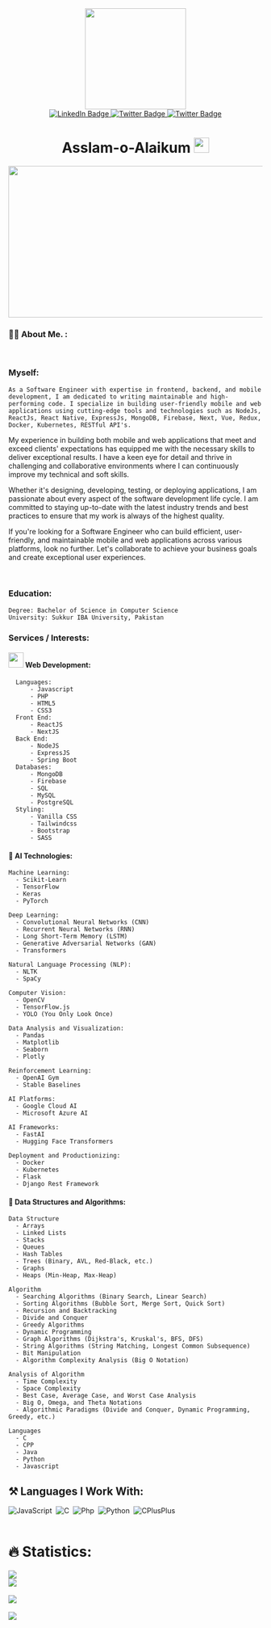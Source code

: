 
<div id="header" align="center">
  <img src="https://media3.giphy.com/media/igRW3jH2LcCVzMqi5F/giphy.gif" height="auto" width="200px"/>
</div>

<div align="center">
  <img src="https://komarev.com/ghpvc/?username=usamaBIftikhar&style=flat-square&color=blue" alt=""/>
</div>

<div id="badges" align="center">
  <a href="https://www.linkedin.com/in/usamabiniftikhardev/">
    <img src="https://img.shields.io/badge/LinkedIn-blue?style=flat&logo=linkedin&logoColor=white" alt="LinkedIn Badge"/>
  </a>
  <a href="https://twitter.com/IDKmbPrezi?t=KZDCxTuaaMgWhfu0JZXYtg&s=09">
    <img src="https://img.shields.io/badge/Twitter-blue?style=flat&logo=twitter&logoColor=white" alt="Twitter Badge"/>
  </a>
  <a href="usamabiniftikhar.dev@gmail.com">
    <img src="https://img.shields.io/badge/Gmail-D14836?style=flat&logo=gmail&logoColor=white" alt="Twitter Badge"/>
  </a>
</div>

<h1 align="center">
  Asslam-o-Alaikum
  <img src="https://media.giphy.com/media/hvRJCLFzcasrR4ia7z/giphy.gif" width="30px"/>
</h1>

<div align="center">
  <img src="https://media.giphy.com/media/qgQUggAC3Pfv687qPC/giphy.gif" width="600" height="300"/>
</div>

</hr>

### :woman_technologist: About Me. :
</br>

### Myself:
    As a Software Engineer with expertise in frontend, backend, and mobile development, I am dedicated to writing maintainable and high-performing code. I specialize in building user-friendly mobile and web applications using cutting-edge tools and technologies such as NodeJs, ReactJs, React Native, ExpressJs, MongoDB, Firebase, Next, Vue, Redux, Docker, Kubernetes, RESTful API's.

My experience in building both mobile and web applications that meet and exceed clients' expectations has equipped me with the necessary skills to deliver exceptional results. I have a keen eye for detail and thrive in challenging and collaborative environments where I can continuously improve my technical and soft skills.

Whether it's designing, developing, testing, or deploying applications, I am passionate about every aspect of the software development life cycle. I am committed to staying up-to-date with the latest industry trends and best practices to ensure that my work is always of the highest quality.

If you're looking for a Software Engineer who can build efficient, user-friendly, and maintainable mobile and web applications across various platforms, look no further. Let's collaborate to achieve your business goals and create exceptional user experiences.

</br>

### Education:

    Degree: Bachelor of Science in Computer Science
    University: Sukkur IBA University, Pakistan

### Services / Interests:

#### <img src="https://media.giphy.com/media/WUlplcMpOCEmTGBtBW/giphy.gif" width="30"> Web Development:
      Languages:
          - Javascript
          - PHP
          - HTML5
          - CSS3
      Front End:
          - ReactJS
          - NextJS
      Back End:
          - NodeJS
          - ExpressJS
          - Spring Boot
      Databases:
          - MongoDB
          - Firebase
          - SQL
          - MySQL
          - PostgreSQL
      Styling:
          - Vanilla CSS
          - Tailwindcss
          - Bootstrap 
          - SASS

#### 🤖 AI Technologies:

    
    Machine Learning:
      - Scikit-Learn
      - TensorFlow
      - Keras
      - PyTorch
      
    Deep Learning:
      - Convolutional Neural Networks (CNN)
      - Recurrent Neural Networks (RNN)
      - Long Short-Term Memory (LSTM)
      - Generative Adversarial Networks (GAN)
      - Transformers
      
    Natural Language Processing (NLP):
      - NLTK
      - SpaCy
      
    Computer Vision:
      - OpenCV
      - TensorFlow.js
      - YOLO (You Only Look Once)
      
    Data Analysis and Visualization:
      - Pandas
      - Matplotlib
      - Seaborn
      - Plotly
      
    Reinforcement Learning:
      - OpenAI Gym
      - Stable Baselines
      
    AI Platforms:
      - Google Cloud AI
      - Microsoft Azure AI
      
    AI Frameworks:
      - FastAI
      - Hugging Face Transformers
      
    Deployment and Productionizing:
      - Docker
      - Kubernetes
      - Flask
      - Django Rest Framework

#### 🧮 Data Structures and Algorithms:

    Data Structure    
      - Arrays
      - Linked Lists
      - Stacks
      - Queues
      - Hash Tables
      - Trees (Binary, AVL, Red-Black, etc.)
      - Graphs
      - Heaps (Min-Heap, Max-Heap)
  
    Algorithm    
      - Searching Algorithms (Binary Search, Linear Search)
      - Sorting Algorithms (Bubble Sort, Merge Sort, Quick Sort)
      - Recursion and Backtracking
      - Divide and Conquer
      - Greedy Algorithms
      - Dynamic Programming
      - Graph Algorithms (Dijkstra's, Kruskal's, BFS, DFS)
      - String Algorithms (String Matching, Longest Common Subsequence)
      - Bit Manipulation
      - Algorithm Complexity Analysis (Big O Notation)
  
    Analysis of Algorithm    
      - Time Complexity
      - Space Complexity
      - Best Case, Average Case, and Worst Case Analysis
      - Big O, Omega, and Theta Notations
      - Algorithmic Paradigms (Divide and Conquer, Dynamic Programming, Greedy, etc.)

    Languages
      - C
      - CPP 
      - Java
      - Python
      - Javascript
  

</hr>

## ⚒️ Languages I Work With:
<div>
  <img src="https://img.shields.io/badge/JavaScript-F7DF1E?style=flat&logo=javascript&logoColor=black" title="JavaScript" alt="JavaScript" />&nbsp;
  <img src="https://img.shields.io/badge/C-00599C?style=flat&logo=c&logoColor=white" title="C" alt="C"/>&nbsp;
  <img src="https://img.shields.io/badge/PHP-777BB4?style=flat&logo=php&logoColor=white" title="Php" alt="Php"/>&nbsp;
  <img src="https://img.shields.io/badge/Python-14354C?style=flat&logo=python&logoColor=white" title="Python" alt="Python" />&nbsp;
  <img src="https://img.shields.io/badge/C%2B%2B-00599C?style=flat&logo=c%2B%2B&logoColor=white" title="CPlusPlus" alt="CPlusPlus"/>&nbsp;
</div>

</br>
<h1>🔥 Statistics:</h1> 
<div>
  <img src="https://github-readme-stats.vercel.app/api/top-langs/?username=usamaBIftikhar&layout=compact&theme=vision-friendly-dark"/>
</div>

<div>
  
  <img src="https://metrics.lecoq.io/usamaBIftikhar"/>
</div>

</br>

<div>
  <img src="https://streak-stats.demolab.com?user=usamaBIftikhar&theme=slateorange&hide_border=true&date_format=j%20M%5B%20Y%5D&background=042B53F9&ring=EBEBEB&border=EBEBEB"/>
</div>

</br>

<div>
  <img src="https://github-profile-trophy.vercel.app/?username=usamaBIftikhar"/>
</div>





